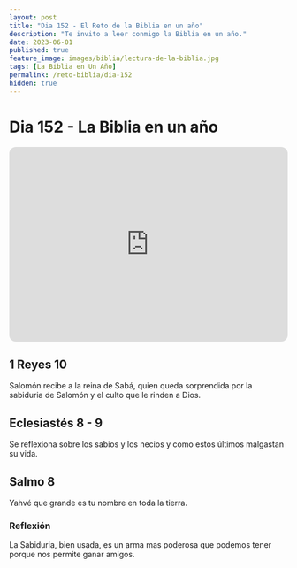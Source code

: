 ```yaml
---
layout: post
title: "Dia 152 - El Reto de la Biblia en un año"
description: "Te invito a leer conmigo la Biblia en un año."
date: 2023-06-01
published: true
feature_image: images/biblia/lectura-de-la-biblia.jpg
tags: [La Biblia en Un Año]
permalink: /reto-biblia/dia-152
hidden: true
---
```


# Dia 152 - La Biblia en un año
<iframe style="border-radius:12px" src="https://open.spotify.com/embed/episode/1Z5vk6U8DhTrJi9D7G38Mk?utm_source=generator" width="100%" height="352" frameBorder="0" allowfullscreen="" allow="autoplay; clipboard-write; encrypted-media; fullscreen; picture-in-picture" loading="lazy"></iframe>

## 1 Reyes 10
Salomón recibe a la reina de Sabá, quien queda sorprendida por la sabiduria de Salomón y el culto que le rinden a Dios.

## Eclesiastés 8 - 9
Se reflexiona sobre los sabios y los necios y como estos últimos malgastan su vida.

## Salmo 8
Yahvé que grande es tu nombre en toda la tierra.

### Reflexión 
La Sabiduria, bien usada, es un arma mas poderosa que podemos tener porque nos permite ganar amigos.